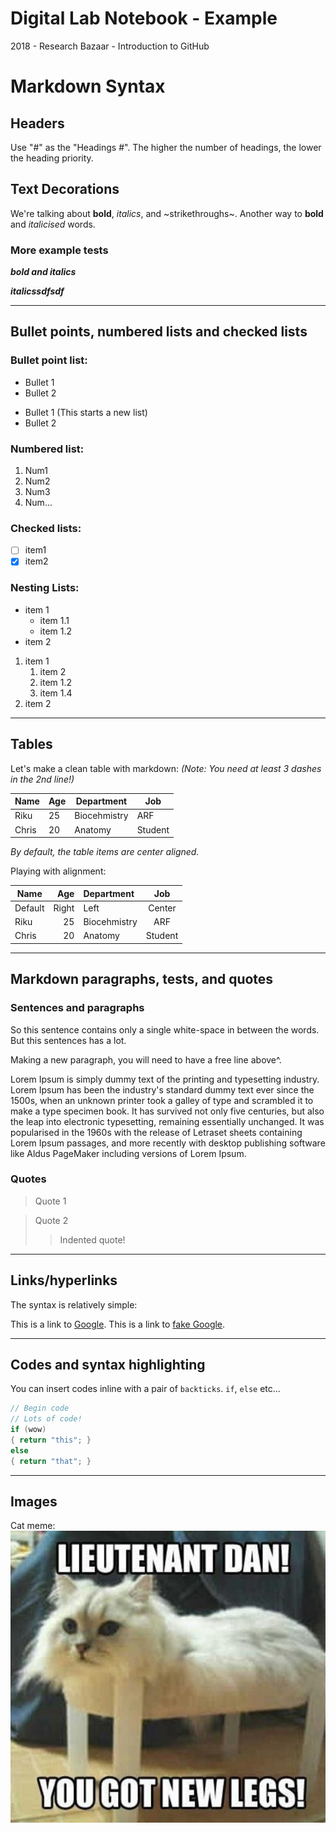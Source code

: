 # Digital Lab Notebook - Example
2018 - Research Bazaar - Introduction to GitHub

# Markdown Syntax

## Headers

Use "#" as the "Headings #". The higher the number of headings, the lower the heading priority.

##  Text Decorations

We're talking about **bold**, *italics*, and ~strikethroughs~.
Another way to __bold__ and _italicised_ words.

### More example tests
***bold and italics***

**_italicssdfsdf_**

---------------------

## Bullet points, numbered lists and checked lists

### Bullet point list:
* Bullet 1
* Bullet 2
- Bullet 1 (This starts a new list)
- Bullet 2

### Numbered list:
1. Num1
2. Num2
3. Num3
3. Num...

### Checked lists:
- [ ] item1
- [x] item2

### Nesting Lists:
* item 1
  * item 1.1
  * item 1.2
* item 2
1. item 1
   1. item 2
   2. item 1.2
   3. item 1.4
2. item 2

------------------

## Tables

Let's make a clean table with markdown:
_(Note: You need at least 3 dashes in the 2nd line!)_

|Name|Age|Department|Job|
|---|---|---|---|
|Riku|25|Biocehmistry|ARF|
|Chris|20|Anatomy|Student|

_By default, the table items are center aligned._

Playing with alignment:

|Name|Age|Department|Job|
|---|---:|:---|:---:|
|Default|Right|Left|Center|
|Riku|25|Biocehmistry|ARF|
|Chris|20|Anatomy|Student|

--------------------------

## Markdown paragraphs, tests, and quotes

### Sentences and paragraphs
So this sentence contains only a single white-space in between the words.
But                this                sentences               has               a lot.

Making a new paragraph, you will need to have a free line above^.

Lorem Ipsum is simply dummy text of the printing and typesetting industry. 
Lorem Ipsum has been the industry's standard dummy text ever since the 1500s, when an unknown printer took a galley of type and scrambled it to make a type specimen book. 
It has survived not only five centuries, but also the leap into electronic typesetting, remaining essentially unchanged. 
It was popularised in the 1960s with the release of Letraset sheets containing Lorem Ipsum passages, and more recently with desktop publishing software like Aldus PageMaker including versions of Lorem Ipsum.

### Quotes
> Quote 1

> Quote 2
>> Indented quote!

-------------------

## Links/hyperlinks

The syntax is relatively simple:

This is a link to [Google](https://www.google.com).
This is a link to [fake Google](www.google.com).

--------------

## Codes and syntax highlighting

You can insert codes inline with a pair of `backticks`. `if`, `else` etc...

```C#
// Begin code
// Lots of code!
if (wow)
{ return "this"; }
else
{ return "that"; }

```

---

## Images

Cat meme: 
![cat meme](42-Silly-Cat-Memes.jpg)
